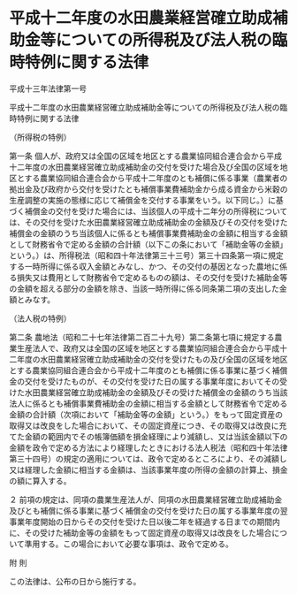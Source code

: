 # 平成十二年度の水田農業経営確立助成補助金等についての所得税及び法人税の臨時特例に関する法律

平成十三年法律第一号

平成十二年度の水田農業経営確立助成補助金等についての所得税及び法人税の臨時特例に関する法律

（所得税の特例）

第一条 個人が、政府又は全国の区域を地区とする農業協同組合連合会から平成十二年度の水田農業経営確立助成補助金の交付を受けた場合及び全国の区域を地区とする農業協同組合連合会から平成十二年度のとも補償に係る事業（農業者の拠出金及び政府から交付を受けたとも補償事業費補助金から成る資金から米穀の生産調整の実施の態様に応じて補償金を交付する事業をいう。以下同じ。）に基づく補償金の交付を受けた場合には、当該個人の平成十二年分の所得税については、その交付を受けた水田農業経営確立助成補助金の金額及びその交付を受けた補償金の金額のうち当該個人に係るとも補償事業費補助金の金額に相当する金額として財務省令で定める金額の合計額（以下この条において「補助金等の金額」という。）は、所得税法（昭和四十年法律第三十三号）第三十四条第一項に規定する一時所得に係る収入金額とみなし、かつ、その交付の基因となった農地に係る損失又は費用として財務省令で定めるものの額は、その交付を受けた補助金等の金額を超える部分の金額を除き、当該一時所得に係る同条第二項の支出した金額とみなす。

（法人税の特例）

第二条 農地法（昭和二十七年法律第二百二十九号）第二条第七項に規定する農業生産法人で、政府又は全国の区域を地区とする農業協同組合連合会から平成十二年度の水田農業経営確立助成補助金の交付を受けたもの及び全国の区域を地区とする農業協同組合連合会から平成十二年度のとも補償に係る事業に基づく補償金の交付を受けたものが、その交付を受けた日の属する事業年度においてその受けた水田農業経営確立助成補助金の金額及びその受けた補償金の金額のうち当該法人に係るとも補償事業費補助金の金額に相当する金額として財務省令で定める金額の合計額（次項において「補助金等の金額」という。）をもって固定資産の取得又は改良をした場合において、その固定資産につき、その取得又は改良に充てた金額の範囲内でその帳簿価額を損金経理により減額し、又は当該金額以下の金額を政令で定める方法により経理したときにおける法人税法（昭和四十年法律第三十四号）の規定の適用については、政令で定めるところにより、その減額し又は経理した金額に相当する金額は、当該事業年度の所得の金額の計算上、損金の額に算入する。

２ 前項の規定は、同項の農業生産法人が、同項の水田農業経営確立助成補助金及びとも補償に係る事業に基づく補償金の交付を受けた日の属する事業年度の翌事業年度開始の日からその交付を受けた日以後二年を経過する日までの期間内に、その受けた補助金等の金額をもって固定資産の取得又は改良をした場合について準用する。この場合において必要な事項は、政令で定める。

附 則

この法律は、公布の日から施行する。
